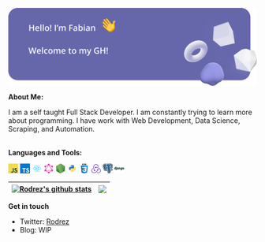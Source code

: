 
<img align="center" src="https://github.com/rodrez/rodrez/blob/master/GH%20Banner.png" alt="Rodrez's github stats" /></a>

**About Me:**  

I am a self taught Full Stack Developer. I am constantly trying to learn more about programming. I have work with Web Development, Data Science, Scraping, and Automation. 
<br /><br />

**Languages and Tools:**  

<code><img height="20" src="https://raw.githubusercontent.com/github/explore/80688e429a7d4ef2fca1e82350fe8e3517d3494d/topics/javascript/javascript.png"></code>
<code><img height="20" src="https://raw.githubusercontent.com/github/explore/80688e429a7d4ef2fca1e82350fe8e3517d3494d/topics/typescript/typescript.png"></code>
<code><img height="20" src="https://raw.githubusercontent.com/github/explore/80688e429a7d4ef2fca1e82350fe8e3517d3494d/topics/react/react.png"></code>
<code><img height="20" src="https://raw.githubusercontent.com/github/explore/5c058a388828bb5fde0bcafd4bc867b5bb3f26f3/topics/graphql/graphql.png"></code>
<code><img height="20" src="https://raw.githubusercontent.com/github/explore/80688e429a7d4ef2fca1e82350fe8e3517d3494d/topics/nodejs/nodejs.png"></code>
<code><img height="20" src="https://raw.githubusercontent.com/github/explore/80688e429a7d4ef2fca1e82350fe8e3517d3494d/topics/python/python.png"></code>
<code><img height="20" src="https://raw.githubusercontent.com/github/explore/80688e429a7d4ef2fca1e82350fe8e3517d3494d/topics/css/css.png"></code>
<code><img height="20" src="https://raw.githubusercontent.com/github/explore/80688e429a7d4ef2fca1e82350fe8e3517d3494d/topics/redux/redux.png"></code>
<code><img height="20" src="https://raw.githubusercontent.com/github/explore/80688e429a7d4ef2fca1e82350fe8e3517d3494d/topics/postgresql/postgresql.png"></code> 
<code><img height="20" src="https://raw.githubusercontent.com/github/explore/80688e429a7d4ef2fca1e82350fe8e3517d3494d/topics/django/django.png"></code>     



| <a href="https://github.com/rodrez/github-readme-stats"><img align="center" src="https://github-readme-stats.vercel.app/api?username=rodrez&show_icons=true&include_all_commits=true&theme=tokyonight&hide_border=true" alt="Rodrez's github stats" /></a> | <a href="https://github.com/rodrez/github-readme-stats"><img align="center" src="https://github-readme-stats.vercel.app/api/top-langs/?username=rodrez&layout=compact&theme=tokyonight&hide_border=true" /></a> |
| ------------- | ------------- |


**Get in touch**
- Twitter: [Rodrez]('https://twitter.com/rodrez_)
- Blog: WIP

